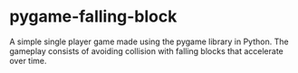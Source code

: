 # pygame-falling-block
A simple single player game made using the pygame library in Python. The gameplay consists of avoiding collision with falling blocks that accelerate over time.
